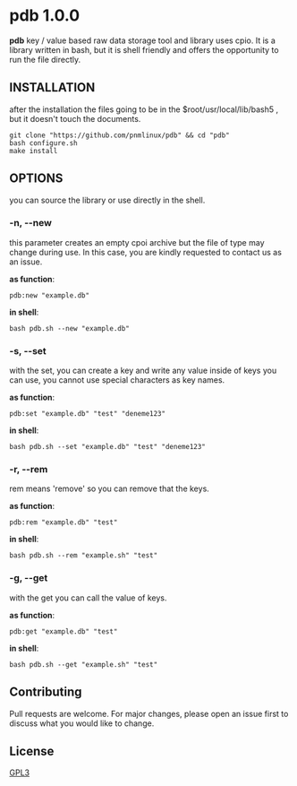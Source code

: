 # pdb 1.0.0

**pdb** key / value based raw data storage tool and library uses cpio.
It is a library written in bash, but it is shell friendly
and offers the opportunity to run the file directly.

## INSTALLATION
after the installation the files going to be in the $root/usr/local/lib/bash5 , but it doesn't touch the documents.

```
git clone "https://github.com/pnmlinux/pdb" && cd "pdb"
bash configure.sh
make install
```

## OPTIONS
you can source the library or use directly in the shell.

### -n, --new
this parameter creates an empty cpoi archive but the file of type
may change during use. In this case, you are kindly requested to contact us as an issue.

**as function**:
```
pdb:new "example.db"
```

**in shell**:
```
bash pdb.sh --new "example.db"
```

### -s, --set
with the set, you can create a key and write any value inside of keys you can use,
you cannot use special characters as key names.

**as function**:
```
pdb:set "example.db" "test" "deneme123"
```

**in shell**:
```
bash pdb.sh --set "example.db" "test" "deneme123"
```

### -r, --rem
rem means 'remove' so you can remove that the keys.

**as function**:
```
pdb:rem "example.db" "test"
```

**in shell**:
```
bash pdb.sh --rem "example.sh" "test"
```

### -g, --get
with the get you can call the value of keys.

**as function**:
```
pdb:get "example.db" "test"
```

**in shell**:
```
bash pdb.sh --get "example.sh" "test"
```

## Contributing
Pull requests are welcome. For major changes, please open an issue first to discuss what you would like to change.

## License
[GPL3](https://choosealicense.com/licenses/gpl-3.0/)
